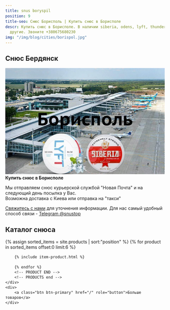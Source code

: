 ```yaml
---
title: snus boryspil
position: 9
title-seo: Снюс Борисполь | Купить снюс в Борисполе
descr: Купить снюс в Борисполе. В наличии siberia, odens, lyft, thunder, general и
  другие. Звоните +380675680230
img: "/img/blog/cities/borispol.jpg"
---
```


<section class="mb-4">
	<h1>Снюс Бердянск</h1>
	<div class="row">
		<div class="col-md-7">
			<img class="img-fluid" src="/img/blog/cities/borispol.jpg" alt="Снюс Борисполь">
		</div>
		<div class="col-md-5">
			<strong>Купить снюс в Борисполе</strong>
			<p>Мы отправляем снюс курьерской службой "Новая Почта" и на следующий день посылка у Вас. <br>Возможна доставка с Киева или отправка на "такси"</p>
			<p><a href="#contactModal" data-toggle="modal" data-target="#contactModal">Свяжитесь с нами</a> для уточнения информации. Для нас самый удобный способ связи - <a href="//t.me/snustop" target="_blank" title="Telegram"><i class="icon-telegram"></i>Telegram @snustop</a></p>
		</div>
	</div>
</section>

<section class="mb-4">
	<h2>Каталог снюса</h2>
	<div class="row catalog">
		<!-- PRODUCTS start -->
		<!-- PRODUCT START -->
		{% assign sorted_items = site.products | sort:"position" %}
		{% for product in sorted_items offset:0 limit:6 %}
		
		{% include item-product.html %}

		{% endfor %}
		<!-- PRODUCT END -->
		<!-- PRODUCTS end -->
	</div>
	<div>
		<a class="btn btn-primary" href="/" role="button">Больше товаров</a>
	</div>
</section>